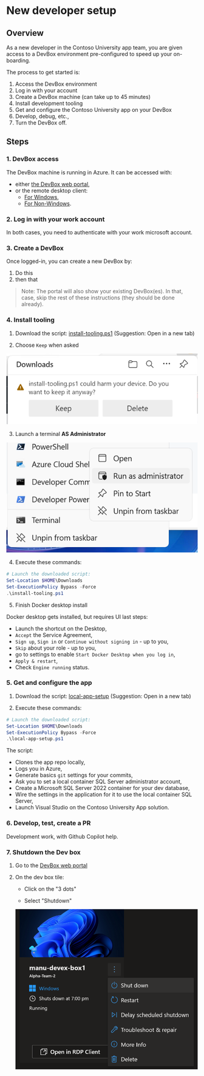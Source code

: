 # New developer setup

## Overview

As a new developer in the Contoso University app team, you are given access to a DevBox environment pre-configured to speed up your on-boarding.

The process to get started is:

1. Access the DevBox environment
2. Log in with your account
3. Create a DevBox machine (can take up to 45 minutes)
4. Install development tooling
5. Get and configure the Contoso University app on your DevBox
6. Develop, debug, etc.,
7. Turn the DevBox off.

## Steps

### 1. DevBox access

The DevBox machine is running in Azure. It can be accessed with:

- either [the DevBox web portal](https://devportal.microsoft.com/),
- or the remote desktop client:
  - [For Windows](https://learn.microsoft.com/en-us/azure/dev-box/tutorial-connect-to-dev-box-with-remote-desktop-app?tabs=windows#tabpanel_1_windows),
  - [For Non-Windows](https://learn.microsoft.com/en-us/azure/dev-box/tutorial-connect-to-dev-box-with-remote-desktop-app?tabs=windows#tabpanel_1_non-Windows).

### 2. Log in with your work account

In both cases, you need to authenticate with your work microsoft account.

### 3. Create a DevBox

Once logged-in, you can create a new DevBox by:

1. Do this
2. then that

> Note: The portal will also show your existing DevBox(es). In that, case, skip the rest of these instructions (they should be done already).

### 4. Install tooling

1. Download the script: [install-tooling.ps1](https://github.com/embergershared/dev-ex-app/blob/main/get-started/install-tooling.ps1) (Suggestion: Open in a new tab)

2. Choose `Keep` when asked

![Keep install script](../assets/keep-install-tooling.png)

3. Launch a terminal **AS Administrator**

![Terminal run as admin](../assets/run-as-admin.png)

4. Execute these commands:

```powershell
# Launch the downloaded script:
Set-Location $HOME\Downloads
Set-ExecutionPolicy Bypass -Force
.\install-tooling.ps1
```

5. Finish Docker desktop install

Docker desktop gets installed, but requires UI last steps:

- Launch the shortcut on the Desktop,
- `Accept` the Service Agreement,
- `Sign up`, `Sign in` or `Continue without signing in` - up to you,
- `Skip` about your role - up to you,
- go to settings to enable `Start Docker Desktop when you log in`,
- `Apply & restart`,
- Check `Engine running` status.

### 5. Get and configure the app

1. Download the script: [local-app-setup](https://github.com/embergershared/dev-ex-app/blob/main/get-started/local-app-setup.ps1) (Suggestion: Open in a new tab)

2. Execute these commands:

```powershell
# Launch the downloaded script:
Set-Location $HOME\Downloads
Set-ExecutionPolicy Bypass -Force
.\local-app-setup.ps1
```

The script:

- Clones the app repo locally,
- Logs you in Azure,
- Generate basics `git` settings for your commits,
- Ask you to set a local container SQL Server administrator account,
- Create a Microsoft SQL Server 2022 container for your dev database,
- Wire the settings in the application for it to use the local container SQL Server,
- Launch Visual Studio on the Contoso University App solution.

### 6. Develop, test, create a PR

Development work, with Github Copilot help.

### 7. Shutdown the Dev box

1. Go to the [DevBox web portal](https://devportal.microsoft.com/)

2. On the dev box tile:

   - Click on the "3 dots"

   - Select "Shutdown"

   ![shutdown](../assets/shut-down-devbox.png)
